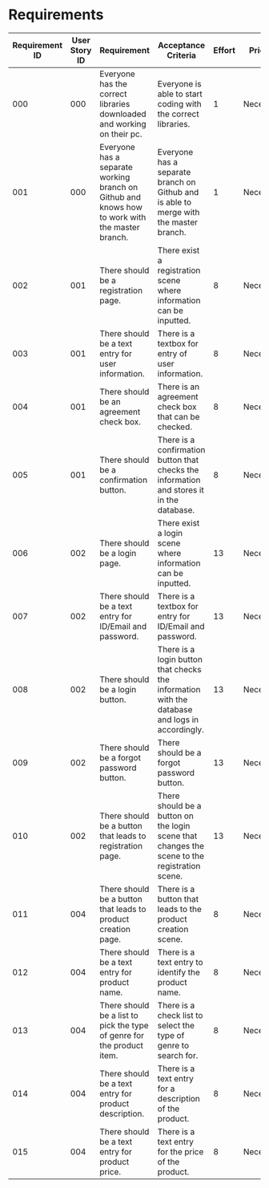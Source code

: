 # Requirements

| Requirement ID | User Story ID | Requirement | Acceptance Criteria | Effort | Priority | Status |
|----------------|---------------|-------------|---------------------|--------|----------|--------|
|            000 |           000 | Everyone has the correct libraries downloaded and working on their pc. | Everyone is able to start coding with the correct libraries. | 1 | Necessary | Satisfied |
|            001 |           000 | Everyone has a separate working branch on Github and knows how to work with the master branch. | Everyone has a separate branch on Github and is able to merge with the master branch. | 1 | Necessary | Satisfied |
|            002 |           001 | There should be a registration page. | There exist a registration scene where information can be inputted.  | 8 | Necessary | Planned |
|            003 |           001 | There should be a text entry for user information. | There is a textbox for entry of user information. | 8 | Necessary | Planned |
|            004 |           001 | There should be an agreement check box. | There is an agreement check box that can be checked. | 8 | Necessary | Planned |
|            005 |           001 | There should be a confirmation button. | There is a confirmation button that checks the information and stores it in the database. | 8 | Necessary | Planned |
|            006 |           002 | There should be a login page. | There exist a login scene where information can be inputted. | 13 | Necessary | Planned |
|            007 |           002 | There should be a text entry for ID/Email and password. | There is a textbox for entry for ID/Email and password. | 13 | Necessary | Planned |
|            008 |           002 | There should be a login button. | There is a login button that checks the information with the database and logs in accordingly. | 13 | Necessary | Planned |
|            009 |           002 | There should be a forgot password button. | There should be a forgot password button. | 13 | Necessary | Planned |
|            010 |           002 | There should be a button that leads to registration page. | There should be a button on the login scene that changes the scene to the registration scene. | 13 | Necessary | Planned |
|            011 |           004 | There should be a button that leads to product creation page. | There is a button that leads to the product creation scene. | 8 | Necessary | Planned |
|            012 |           004 | There should be a text entry for product name. | There is a text entry to identify the product name. | 8 | Necessary | Planned |
|            013 |           004 | There should be a list to pick the type of genre for the product item. | There is a check list to select the type of genre to search for. | 8 | Necessary | Planned |
|            014 |           004 | There should be a text entry for product description. | There is a text entry for a description of the product. | 8 | Necessary | Planned |
|            015 |           004 | There should be a text entry for product price. | There is a text entry for the price of the product. | 8 | Necessary | Planned |
